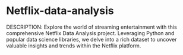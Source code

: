 # Netflix-data-analysis
DESCRIPTION:
Explore the world of streaming entertainment with this comprehensive Netflix Data Analysis project. Leveraging Python and popular data science libraries, we delve into a rich dataset to uncover valuable insights and trends within the Netflix platform.
